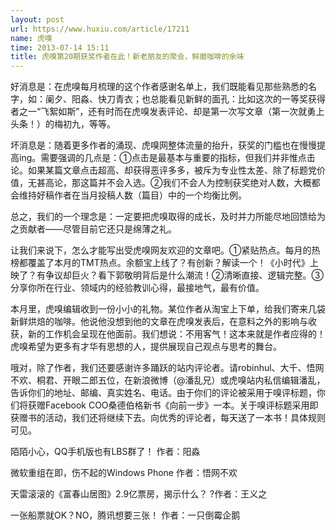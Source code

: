 ```yaml
---
layout: post
url: https://www.huxiu.com/article/17211
name: 虎嗅
time: 2013-07-14 15:11
title: 虎嗅第20期获奖作者在此！新老朋友的聚会，鲜磨咖啡的余味
---
```

好消息是：在虎嗅每月梳理的这个作者感谢名单上，我们既能看见那些熟悉的名字，如：阑夕、阳淼、快刀青衣；也总能看见新鲜的面孔：比如这次的一等奖获得者之一“飞絮如斯”，还有时而在虎嗅发表评论、却是第一次写文章（第一次就勇上头条！）的梅初九，等等。

坏消息是：随着更多作者的涌现、虎嗅网整体流量的抬升，获奖的门槛也在慢慢提高ing。需要强调的几点是：①点击是最基本与重要的指标，但我们并非惟点击论。如果某篇文章点击超高、却获得恶评多多，被斥为专业性太差、除了标题党价值，无甚高论，那这篇并不会入选。②我们不会人为控制获奖绝对人数，大概都会维持好稿作者在当月投稿人数（篇目）中的一个均衡比例。

总之，我们的一个理念是：一定要把虎嗅取得的成长，及时并力所能尽地回馈给为之贡献者——尽管目前它还只是绵薄之礼。

让我们来说下，怎么才能写出受虎嗅网友欢迎的文章吧。①紧贴热点。每月的热榜都覆盖了本月的TMT热点。余额宝上线了？有创新？解读一个！《小时代》上映了？有争议却巨火？看下郭敬明背后是什么潮流！②清晰直接、逻辑完整。③分享你所在行业、领域内的经验教训心得，最接地气，最有价值。

本月里，虎嗅编辑收到一份小小的礼物。某位作者从淘宝上下单，给我们寄来几袋新鲜烘焙的咖啡。他说他没想到他的文章在虎嗅发表后，在意料之外的影响与收获，新的工作机会呈现在他面前。我们想说：不用客气！这本来就是作者应得的！虎嗅希望为更多有才华有思想的人，提供展现自己观点与思考的舞台。

哦对，除了作者，我们还要感谢许多踊跃的站内评论者。请robinhul、大千、悟网不欢、桐君、开眼二郎五位，在新浪微博（@潘乱兄）或虎嗅站内私信编辑潘乱，告诉你们的地址、邮编、真实姓名、电话。由于你们的评论被采用于嗅评标题，你们将获赠Facebook COO桑德伯格新书《向前一步》一本。关于嗅评标题采用即获赠书的活动，我们还将继续下去。向优秀的评论者，每天送了一本书！具体规则可见。

陌陌小心，QQ手机版也有LBS群了！ 作者：阳淼

微软重组在即，伤不起的Windows Phone 作者：悟网不欢

天雷滚滚的《富春山居图》2.9亿票房，揭示什么？ ?作者：王义之

一张船票就OK？NO，腾讯想要三张！ 作者：一只倒霉企鹅

